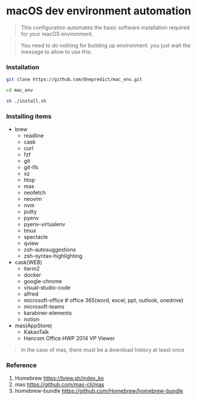 macOS dev environment automation
===
> This configuration automates the basic software installation required for your macOS environment.

> You need to do nothing for building up environment. you just wait the message to allow to use this.

### Installation

``` bash
git clone https://github.com/Onepredict/mac_env.git
```

``` bash
cd mac_env
```

``` bash
sh ./install.sh
```

### Installing items
* brew
    - readline
    - cask
    - curl
    - fzf
    - git
    - git-lfs
    - xz
    - htop
    - mas
    - neofetch
    - neovim
    - nvm
    - putty
    - pyenv
    - pyenv-virtualenv
    - tmux
    - spectacle
    - qview
    - zsh-autosuggestions
    - zsh-syntax-highlighting
* cask(WEB)
    - iterm2
    - docker
    - google-chrome
    - visual-studio-code
    - alfred
    - microsoft-office # office 365(word, excel, ppt, outlook, onedrive)
    - microsoft-teams
    - karabiner-elements
    - notion
* mas(AppStore)
    - KakaoTalk
    - Hancom Office HWP 2014 VP Viewer
> In the case of mas, there must be a download history at least once

### Reference
1. Homebrew https://brew.sh/index_ko
2. mas https://github.com/mas-cli/mas
3. homebrew-bundle https://github.com/Homebrew/homebrew-bundle
